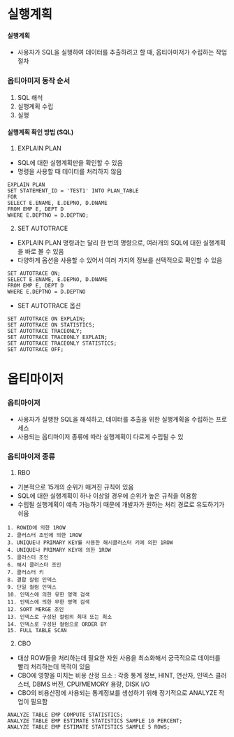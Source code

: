 # 실행계획

#### 실행계획
- 사용자가 SQL을 실행하여 데이터를 추출하려고 할 때, 옵티아미저가 수립하는 작업절차
### 옵티아미저 동작 순서
1. SQL 해석
2. 실행계획 수립
3. 실행
#### 실행계획 확인 방법 (SQL)
1. EXPLAIN PLAN
 - SQL에 대한 실행계획만을 확인할 수 있음
 - 명령을 사용할 때 데이터를 처리하지 않음
```
EXPLAIN PLAN
SET STATEMENT_ID = 'TEST1' INTO PLAN_TABLE
FOR 
SELECT E.ENAME, E.DEPNO, D.DNAME
FROM EMP E, DEPT D
WHERE E.DEPTNO = D.DEPTNO;
```
 
 
2. SET AUTOTRACE
 - EXPLAIN PLAN 명령과는 달리 한 번의 명령으로, 여러개의 SQL에 대한 실행계획을 바로 볼 수 있음
 - 다양하게 옵션을 사용할 수 있어서 여러 가지의 정보를 선택적으로 확인할 수 있음
```
SET AUTOTRACE ON;
SELECT E.ENAME, E.DEPNO, D.DNAME
FROM EMP E, DEPT D
WHERE E.DEPTNO = D.DEPTNO
```
 - SET AUTOTRACE 옵션
```
SET AUTOTRACE ON EXPLAIN; 
SET AUTOTRACE ON STATISTICS; 
SET AUTOTRACE TRACEONLY; 
SET AUTOTRACE TRACEONLY EXPLAIN; 
SET AUTOTRACE TRACEONLY STATISTICS; 
SET AUTOTRACE OFF; 
```

# 옵티마이저
### 옵티마이저
- 사용자가 실행한 SQL을 해석하고, 데이터를 추출을 위한 실행계획을 수립하는 프로세스
- 사용되는 옵티마이저 종류에 따라 실행계획이 다르게 수립될 수 있
### 옵티마이저 종류
1. RBO
 - 기본적으로 15개의 순위가 매겨진 규칙이 있음
 - SQL에 대한 실행계획이 하나 이상일 경우에 순위가 높은 규칙을 이용함
 - 수립될 실행계획이 예측 가능하기 때문에 개발자가 원하는 처리 경로로 유도하기가 쉬움
```
1. ROWID에 의한 1ROW
2. 클러스터 조인에 의한 1ROW
3. UNIQUE나 PRIMARY KEY를 사용한 해시클러스터 키에 의한 1ROW
4. UNIQUE나 PRIMARY KEY에 의한 1ROW
5. 클러스터 조인
6. 해시 클러스터 조인
7. 클러스터 키
8. 결합 칼럼 인덱스
9. 단일 컬럼 인덱스
10. 인덱스에 의한 유한 영역 검색
11. 인덱스에 의한 무한 영역 검색
12. SORT MERGE 조인
13. 인덱스로 구성된 컬럼의 최대 또는 최소
14. 인덱스로 구성된 컬럼으로 ORDER BY
15. FULL TABLE SCAN
```
2. CBO
 - 대상 ROW들을 처리하는데 필요한 자원 사용을 최소화해서 궁극적으로 데이터를 빨리 처리하는데 목적이 있음
 - CBO에 영향을 미치는 비용 산정 요소 : 각종 통계 정보, HINT, 연산자, 인덱스 클러스터, DBMS 버전, CPU/MEMORY 용량, DISK I/O
 - CBO의 비용산정에 사용되는 통계정보를 생성하기 위해 정기적으로 ANALYZE 작업이 필요함
 ```
ANALYZE TABLE EMP COMPUTE STATISTICS;
ANALYZE TABLE EMP ESTIMATE STATISTICS SAMPLE 10 PERCENT;
ANALYZE TABLE EMP ESTIMATE STATISTICS SAMPLE 5 ROWS;
```



